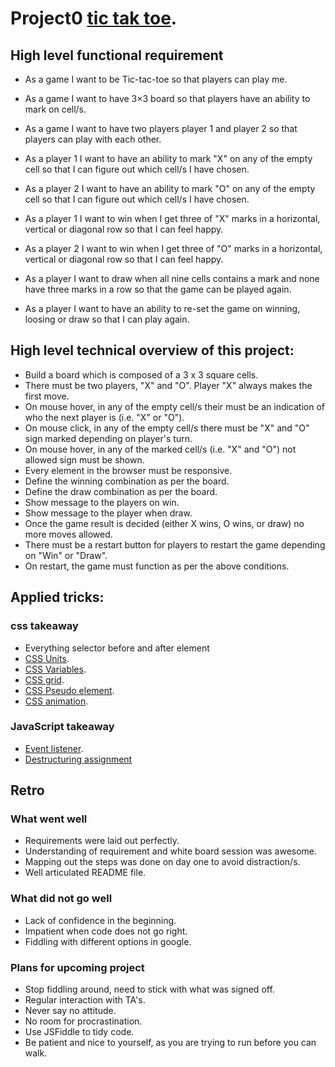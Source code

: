 
# Project0 [tic tak toe](https://mufcs.github.io/tic-tak-toe/).

## High level functional requirement

* As a game
I want to be Tic-tac-toe
so that players can play me.

* As a game
I want to have 3×3 board
so that players have an ability to mark on cell/s.

* As a game
I want to have two players player 1 and player 2
so that players can play with each other.

* As a player 1
I want to have an ability to mark "X" on any of the empty cell
so that I can figure out which cell/s I have chosen.

* As a player 2
I want to have an ability to mark "O" on any of the empty cell
so that I can figure out which cell/s I have chosen.

* As a player 1
I want to win when I get three of "X" marks in a horizontal, vertical or diagonal row
so that I can feel happy.

* As a player 2
I want to win when I get three of "O" marks in a horizontal, vertical or diagonal row
so that I can feel happy.

* As a player
I want to draw when all nine cells contains a mark and none have three marks in a row
so that the game can be played again.

* As a player
I want to have an ability to re-set the game on winning, loosing or draw
so that I can play again.


## High level technical overview of this project:

* Build a board which is composed of a 3 x 3 square cells.
* There must be two players, "X" and "O". Player "X" always makes the first move.
* On mouse hover, in any of the empty cell/s their must be an indication of who the next player is (i.e. "X" or "O").
* On mouse click, in any of the empty cell/s there must be "X" and "O" sign marked depending on player's turn.
* On mouse hover, in any of the marked cell/s (i.e. "X" and "O") not allowed sign must be shown.
* Every element in the browser must be responsive.
* Define the winning combination as per the board.
* Define the draw combination as per the board.
* Show message to the players on win.
* Show message to the player when draw.
* Once the game result is decided (either X wins, O wins, or draw) no more moves allowed.
* There must be a restart button for players to restart the game depending on "Win" or "Draw".
* On restart, the game must function as per the above conditions.

## Applied tricks:

### css takeaway

* Everything selector before and after element
* [CSS Units](https://www.w3schools.com/cssref/css_units.asp).
* [CSS Variables](https://www.w3schools.com/css/css3_variables.asp).
* [CSS grid](https://www.w3schools.com/css/css_grid.asp).
* [CSS Pseudo element](https://www.w3schools.com/css/css_pseudo_elements.asp).
* [CSS animation](https://www.w3schools.com/css/css3_animations.asp).

### JavaScript takeaway

* [Event listener](https://www.w3schools.com/js/js_htmldom_eventlistener.asp).
* [Destructuring assignment](https://developer.mozilla.org/en-US/docs/Web/JavaScript/Reference/Operators/Destructuring_assignment)


## Retro

### What went well

* Requirements were laid out perfectly.
* Understanding of requirement and white board session was awesome.
* Mapping out the steps was done on day one to avoid distraction/s.
* Well articulated README file.

### What did not go well

* Lack of confidence in the beginning.
* Impatient when code does not go right.
* Fiddling with different options in google.

### Plans for upcoming project

* Stop fiddling around, need to stick with what was signed off.
* Regular interaction with TA's.
* Never say no attitude.
* No room for procrastination.
* Use JSFiddle to tidy code.
* Be patient and nice to yourself, as you are trying to run before you can walk.  
